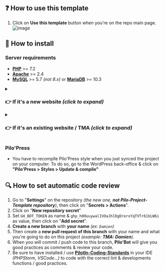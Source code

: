 
## ❓ How to use this template

1. Click on **Use this template** button when you're on the repo main page.
![image](https://user-images.githubusercontent.com/62112531/174029013-c5c46b36-e107-47f1-ab1e-d15e9904db28.png)


## 🔨 How to install

### Server requirements

- [**PHP**](http://php.net/) >= 7.2
- [**Apache**](https://wordpress.org/) >= 2.4
- [**MySQL**](https://downloads.mysql.com/archives/installer/) >= 5.7 _(not 8.x)_ or [**MariaDB**](https://mariadb.org/) >= 10.3

<details>
 <summary> 
  
 ### 👉 If it's a new website _(click to expand)_
  
 </summary>
 
 1. **Clone this project repository** in your local website folder  
 _(create a local website environment first if you haven't done it yet)_  
 _(example with laragon: `C:/laragon/www/my-project` for https://my-project.test)_

 2. **Download [Pilo'Press Installer](https://github.com/Pilot-in/PiloPress-Installer)** using the method of your choice & **follow [Pilo'Press Installer README steps](https://github.com/Pilot-in/PiloPress-Installer#installation-steps)**.
 </details>
 <details>
 
 <summary>
  
 ### 👉 If it's an existing website / TMA _(click to expand)_

 </summary>

 1. **Clone this project repository** in your local website folder  
 _(create a local website environment first if you haven't done it yet)_  
 _(example with laragon: `C:/laragon/www/my-project` for https://my-project.test)_

 2. Copy `wp-config-sample.php` file & paste it as `wp-config.php` file & change DB related values with your local config:  
 `DB_NAME` _(usually the name of your project)_  
 `DB_USER` _(usually `root`)_  
 `DB_PASSWORD` _(usually `root` or empty)_  
 `DB_HOST` _(usually `localhost`)_  

 3. Go to https://api.wordpress.org/secret-key/1.1/salt/ & copy the generated code & replace it with what is already into your `wp-config.php` file _(`AUTH_KEY`...)_.

 2. Use a **database tool** _(PHPMyAdmin, Adminer...)_ to import the database dump _(named `db.sql.gz` in the folder)_ into the MySQL database  
 _(example with laragon: in database `my-project` for https://my-project.test)_

 3. Edit `site_url` & `home_url` values in `wp_options` table with the url you're using in your local server / virtual host  
 _(example with laragon: https://my-project.test for **"My Project"** website)_

 4. **Login into the WordPress admin** using `/connect-in` slug _(or with `/wp-login.php` if it doesn't work)_  
 _(example with laragon: https://my-project.test/connect-in for **"My Project"** website)_  
 Admin access should be available in Dashlane, if it's not the case, ask the lead dev on slack to share it with you

 5. In the WordPress admin, go to **Settings > Permalinks** _(Réglages > Permaliens)_
 6. then go to **Plugins > Add new** _(Extensions > Ajouter)_ & install **WP Migrate Lite** plugin
 7. Finally in **Tools > WP Migrate** _(Outils > WP Migrate)_, click on "**New Migration**" button then "**Find & Replace**" button  

 8. In **"Custom Find & Replace"**:  
 In the **left field**: add **prod url** with a slash _(example: `/www.my-project.com`)_  
 In the **right field**: add **local url** with a slash _(example: `/my-project.test`)_

 9. Click on "**Preview changes**" button to see if there are some matches, if that's the case, you're good to click on "**Find & Replace**" button!

</details>

### Pilo'Press
- You have to recompîle Pilo'Press style when you just synced the project on your computer. To do so, go to the WordPress back-office & click on **"Pilo'Press > Styles > Update & compile"**

## 🔍 How to set automatic code review

1. Go to "**Settings**" on the repository _(the new one, **not Pilo-Project-Template repository**)_, then click on "**Secrets > Actions**".
2. Click on "**New repository secret**"
3. Set `GH_BOT_TOKEN` as name & `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` as value, then click on "**Add secret**".
4. **Create a new branch** with **your name** _(ex: `Damien`)_
5. Then create a **new pull request of this branch** with your name and what you're going to do on this project _(example: **TMA: Damien**)_.
6. When you will commit / push code to this branch, **Pilo'Bot** will give you good practices as comments & review your code.
7. Be sure to have installed / use **[PilotIn-Coding-Standards](https://github.com/Pilot-in/PilotIn-Coding-Standards)** in your IDE _(PHPStorm, VSCode...)_ to code with the correct lint & developments functions / good practices.
